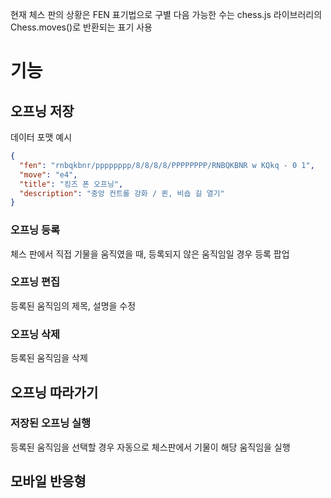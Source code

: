 현재 체스 판의 상황은 FEN 표기법으로 구별
다음 가능한 수는 chess.js 라이브러리의 Chess.moves()로 반환되는 표기 사용

# 기능

## 오프닝 저장

데이터 포맷 예시

```json
{
  "fen": "rnbqkbnr/pppppppp/8/8/8/8/PPPPPPPP/RNBQKBNR w KQkq - 0 1",
  "move": "e4",
  "title": "킹즈 폰 오프닝",
  "description": "중앙 컨트롤 강화 / 퀸, 비숍 길 열기"
}
```

### 오프닝 등록

체스 판에서 직접 기물을 움직였을 때, 등록되지 않은 움직임일 경우 등록 팝업

### 오프닝 편집

등록된 움직임의 제목, 설명을 수정

### 오프닝 삭제

등록된 움직임을 삭제

## 오프닝 따라가기

### 저장된 오프닝 실행

등록된 움직임을 선택할 경우 자동으로 체스판에서 기물이 해당 움직임을 실행

## 모바일 반응형
